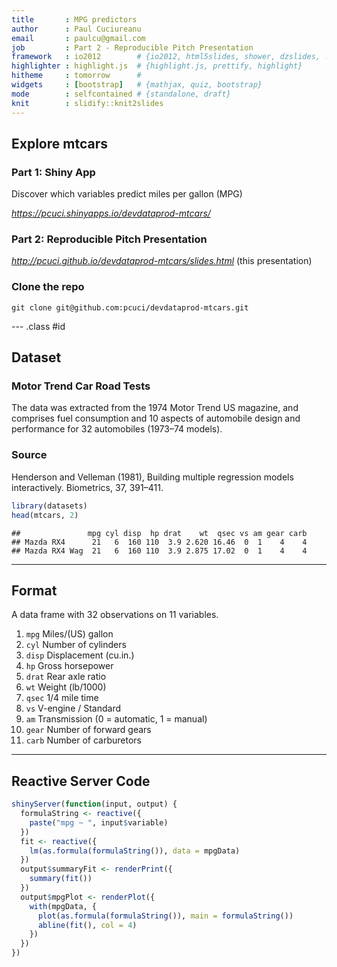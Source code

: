 ```yaml
---
title       : MPG predictors
author      : Paul Cuciureanu
email       : paulcu@gmail.com
job         : Part 2 - Reproducible Pitch Presentation
framework   : io2012        # {io2012, html5slides, shower, dzslides, ...}
highlighter : highlight.js  # {highlight.js, prettify, highlight}
hitheme     : tomorrow      # 
widgets     : [bootstrap]   # {mathjax, quiz, bootstrap}
mode        : selfcontained # {standalone, draft}
knit        : slidify::knit2slides
---
```


## Explore mtcars

### Part 1: Shiny App
Discover which variables predict miles per gallon (MPG)

*https://pcuci.shinyapps.io/devdataprod-mtcars/*

### Part 2: Reproducible Pitch Presentation  

*http://pcuci.github.io/devdataprod-mtcars/slides.html* (this presentation)
  
### Clone the repo
```
git clone git@github.com:pcuci/devdataprod-mtcars.git
```

--- .class #id

## Dataset

### Motor Trend Car Road Tests
The data was extracted from the 1974 Motor Trend US magazine, and comprises fuel consumption and 10 aspects of automobile design and performance for 32 automobiles (1973–74 models).

### Source
Henderson and Velleman (1981), Building multiple regression models interactively. Biometrics, 37, 391–411.


```r
library(datasets)
head(mtcars, 2)
```

```
##               mpg cyl disp  hp drat    wt  qsec vs am gear carb
## Mazda RX4      21   6  160 110  3.9 2.620 16.46  0  1    4    4
## Mazda RX4 Wag  21   6  160 110  3.9 2.875 17.02  0  1    4    4
```

---

## Format
  
A data frame with 32 observations on 11 variables.
  
1. `mpg` Miles/(US) gallon
1. `cyl` Number of cylinders 
1. `disp` Displacement (cu.in.) 
1. `hp` Gross horsepower 
1. `drat` Rear axle ratio 
1. `wt` Weight (lb/1000) 
1. `qsec` 1/4 mile time 
1. `vs` V-engine / Standard 
1. `am` Transmission (0 = automatic, 1 = manual) 
1. `gear` Number of forward gears 
1. `carb` Number of carburetors 

---

## Reactive Server Code
  
```r
shinyServer(function(input, output) {
  formulaString <- reactive({
    paste("mpg ~ ", input$variable)
  })
  fit <- reactive({
    lm(as.formula(formulaString()), data = mpgData)
  })
  output$summaryFit <- renderPrint({
    summary(fit())
  })
  output$mpgPlot <- renderPlot({
    with(mpgData, {
      plot(as.formula(formulaString()), main = formulaString())
      abline(fit(), col = 4)
    })
  })
})
```

